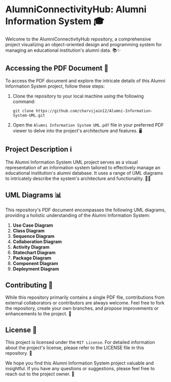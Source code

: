 # AlumniConnectivityHub: Alumni Information System 🎓

Welcome to the AlumniConnectivityHub repository, a comprehensive project visualizing an object-oriented design and programming system for managing an educational institution's alumni data. 📚✨

## Accessing the PDF Document 📄
To access the PDF document and explore the intricate details of this Alumni Information System project, follow these steps:

1. Clone the repository to your local machine using the following command:
   ```
   git clone https://github.com/charvijain12/Alumni-Information-System-UML.git
   ```

2. Open the `Alumni Information System UML.pdf` file in your preferred PDF viewer to delve into the project's architecture and features. 🖥️

## Project Description ℹ️
The Alumni Information System UML project serves as a visual representation of an information system tailored to effectively manage an educational institution's alumni database. It uses a range of UML diagrams to intricately describe the system's architecture and functionality. 🏫💼

## UML Diagrams 📊
This repository's PDF document encompasses the following UML diagrams, providing a holistic understanding of the Alumni Information System:

1. **Use Case Diagram**
2. **Class Diagram**
3. **Sequence Diagram**
4. **Collaboration Diagram**
5. **Activity Diagram**
6. **Statechart Diagram**
7. **Package Diagram**
8. **Component Diagram**
9. **Deployment Diagram**

## Contributing 🤝
While this repository primarily contains a single PDF file, contributions from external collaborators or contributors are always welcome. Feel free to fork the repository, create your own branches, and propose improvements or enhancements to the project. 🌟

## License 📜
This project is licensed under the `MIT License`. For detailed information about the project's license, please refer to the LICENSE file in this repository. 🔐

We hope you find this Alumni Information System project valuable and insightful. If you have any questions or suggestions, please feel free to reach out to the project owner. 🙌

